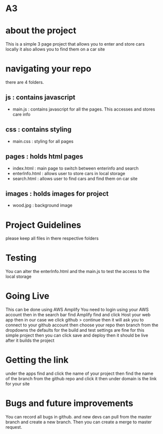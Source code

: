 # A3
# about the project
This is a simple 3 page project that allows you to enter and store cars locally
it also allows you to find them on a car site
# navigating your repo
there are 4 folders. 
## js : contains javascript
  - main.js : contains javascript for all the pages. This accesses and stores care info
## css : contains styling 
  - main.css : styling for all pages
## pages : holds html pages 
  - index.html : main page to switch between enterinfo and search
  - enterInfo.html : allows user to store cars in local storage
  - search.html : allows user to find cars and find them on car site
## images : holds images for project
  - wood.jpg : background image
# Project Guidelines
please keep all files in there respective folders
# Testing
You can alter the enterInfo.html and the main.js to test the access to the local storage
# Going Live
This can be done using AWS Amplify
You need to login using your AWS account
then in the search bar find Amplify
find and click Host your web app
then in our case we click github > continue
then it will ask you to connect to your github account
then choose your repo then branch from the dropdowns
the defaults for the build and test settings are fine for this simple project
then you can click save and deploy
then it should be live after it builds the project
# Getting the link
under the apps find and click the name of your project
then find the name of the branch from the github repo and click it
then under domain is the link for your site
# Bugs and future improvements
You can record all bugs in github. and new devs can pull from the master branch and create a new branch. Then you can create a merge to master request.
